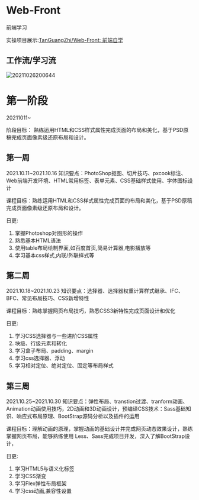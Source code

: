 # Web-Front
前端学习

实操项目展示:[TanGuangZhi/Web-Front: 前端自学](https://github.com/TanGuangZhi/Web-Front/blob/main/detailShow.md)

## 工作流/学习流
![20211026200644](http://picbed.tgz666.top/20211026200644.png?roundPic/radius/25|imageView2/2/w/1000/h/1618)

# 第一阶段
20211011~

阶段目标：
熟练运用HTML和CSS样式属性完成页面的布局和美化，基于PSD原稿完成页面像素级还原布局和设计。
## 第一周
2021.10.11~2021.10.16
知识要点：PhotoShop抠图、切片技巧、pxcook标注、Web前端开发环境、HTML常用标签、表单元素、CSS基础样式使用、字体图标设计

课程目标：熟练运用HTML和CSS样式属性完成页面的布局和美化，基于PSD原稿完成页面像素级还原布局和设计。

日更: 
1. 掌握Photoshop对图形的操作
2. 熟悉基本HTML语法
3. 使用table布局绘制界面,如百度首页,简易计算器,电影播放等
4. 学习基本css样式,内联/外联样式等

## 第二周
2021.10.18~2021.10.23
知识要点：选择器、选择器权重计算样式继承、IFC、BFC、常见布局技巧、CSS新增特性

课程目标：熟练掌握网页布局技巧，熟悉CSS3新特性完成页面设计和优化

日更: 
1. 学习CSS选择器与一些进阶CSS属性
2. 块级、行级元素和转化
3. 学习盒子布局、padding、margin
4. 学习css选择器、浮动
5. 学习相对定位、绝对定位、固定等布局样式



## 第三周
2021.10.25~2021.10.30
知识要点：弹性布局、transtion过渡、tranform动画、Animation动画使用技巧，2D动画和3D动画设计，预编译CSS技术：Sass基础知识、响应式布局原理、BootStrap源码分析以及插件的运用

课程目标：理解动画的原理，掌握动画的基础设计并完成网页动态效果设计，熟练掌握网页布局，能够熟练使用 Less、Sass完成项目开发，深入了解BootStrap设计，

日更: 
1. 学习HTML5与语义化标签
2. 学习CSS渐变
3. 学习Flex弹性布局框架
4. 学习css动画,兼容性设置





























